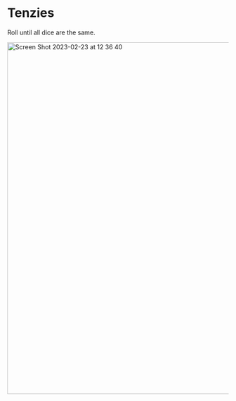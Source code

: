 # Tenzies

Roll until all dice are the same.

<img width="800" alt="Screen Shot 2023-02-23 at 12 36 40" src="https://user-images.githubusercontent.com/109743083/220816142-bfa5bd05-c21b-47d6-8c61-ad29048544d0.png">
